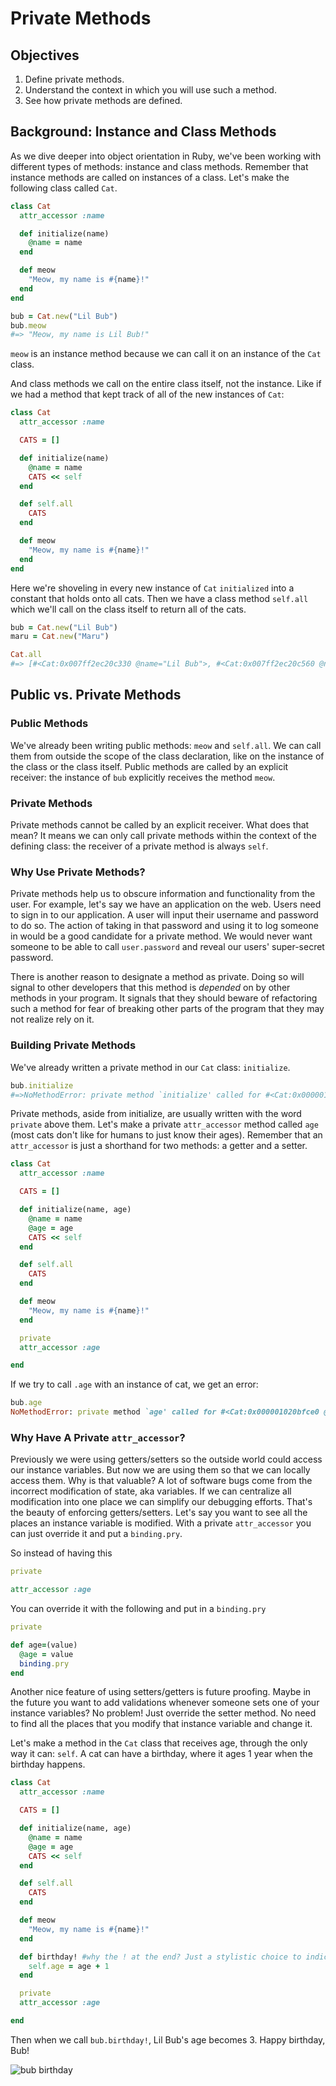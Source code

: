 # Private Methods

## Objectives

1. Define private methods.
2. Understand the context in which you will use such a method.
3. See how private methods are defined.

## Background: Instance and Class Methods

As we dive deeper into object orientation in Ruby, we've been working with different types of methods: instance and class methods. Remember that instance methods are called on instances of a class. Let's make the following class called `Cat`.

```ruby
class Cat
  attr_accessor :name

  def initialize(name)
    @name = name
  end

  def meow
    "Meow, my name is #{name}!"
  end
end

bub = Cat.new("Lil Bub")
bub.meow
#=> "Meow, my name is Lil Bub!"
```

`meow` is an instance method because we can call it on an instance of the `Cat` class.

And class methods we call on the entire class itself, not the instance. Like if we had a method that kept track of all of the new instances of `Cat`:

```ruby
class Cat
  attr_accessor :name

  CATS = []

  def initialize(name)
    @name = name
    CATS << self
  end

  def self.all
    CATS
  end

  def meow
    "Meow, my name is #{name}!"
  end
end
```

Here we're shoveling in every new instance of `Cat` `initialized` into a constant that holds onto all cats. Then we have a class method `self.all` which we'll call on the class itself to return all of the cats.

```ruby
bub = Cat.new("Lil Bub")
maru = Cat.new("Maru")

Cat.all
#=> [#<Cat:0x007ff2ec20c330 @name="Lil Bub">, #<Cat:0x007ff2ec20c560 @name="Maru">]
```

## Public vs. Private Methods

### Public Methods

We've already been writing public methods: `meow` and `self.all`. We can call them from outside the scope of the class declaration, like on the instance of the class or the class itself. Public methods are called by an explicit receiver: the instance of `bub` explicitly receives the method `meow`.

### Private Methods

Private methods cannot be called by an explicit receiver. What does that mean? It means we can only call private methods within the context of the defining class: the receiver of a private method is always `self`.

### Why Use Private Methods?

Private methods help us to obscure information and functionality from the user. For example, let's say we have an application on the web. Users need to sign in to our application. A user will input their username and password to do so. The action of taking in that password and using it to log someone in would be a good candidate for a private method. We would never want someone to be able to call `user.password` and reveal our users' super-secret password.

There is another reason to designate a method as private. Doing so will signal to other developers that this method is *depended* on by other methods in your program. It signals that they should beware of refactoring such a method for fear of breaking other parts of the program that they may not realize rely on it.

### Building Private Methods

We've already written a private method in our `Cat` class: `initialize`.

```ruby
bub.initialize
#=>NoMethodError: private method `initialize' called for #<Cat:0x00000101d1ad10 @name="lil Bub">
```

Private methods, aside from initialize, are usually written with the word `private` above them. Let's make a private `attr_accessor` method called `age` (most cats don't like for humans to just know their ages). Remember that an `attr_accessor` is just a shorthand for two methods: a getter and a setter.

```ruby
class Cat
  attr_accessor :name

  CATS = []

  def initialize(name, age)
    @name = name
    @age = age
    CATS << self
  end

  def self.all
    CATS
  end

  def meow
    "Meow, my name is #{name}!"
  end

  private
  attr_accessor :age

end
```

If we try to call `.age` with an instance of cat, we get an error:

```ruby
bub.age
NoMethodError: private method `age' called for #<Cat:0x000001020bfce0 @name="Lil Bub", @age=2>
```

### Why Have A Private `attr_accessor`?

Previously we were using getters/setters so the outside world could access our instance variables. But now we are using them so that we can locally access them. Why is that valuable? A lot of software bugs come from the incorrect modification of state, aka variables. If we can centralize all modification into one place we can simplify our debugging efforts. That's the beauty of enforcing getters/setters. Let's say you want to see all the places an instance variable is modified. With a private `attr_accessor` you can just override it and put a `binding.pry`.

So instead of having this

```ruby
private

attr_accessor :age
```

You can override it with the following and put in a `binding.pry`

```ruby
private

def age=(value)
  @age = value
  binding.pry
end
```

Another nice feature of using setters/getters is future proofing. Maybe in the future you want to add validations whenever someone sets one of your instance variables? No problem! Just override the setter method. No need to find all the places that you modify that instance variable and change it.

Let's make a method in the `Cat` class that receives age, through the only way it can: `self`. A cat can have a birthday, where it ages 1 year when the birthday happens.

```ruby
class Cat
  attr_accessor :name

  CATS = []

  def initialize(name, age)
    @name = name
    @age = age
    CATS << self
  end

  def self.all
    CATS
  end

  def meow
    "Meow, my name is #{name}!"
  end

  def birthday! #why the ! at the end? Just a stylistic choice to indicate this method is an action
    self.age = age + 1
  end

  private
  attr_accessor :age

end
```

Then when we call `bub.birthday!`, Lil Bub's age becomes 3. Happy birthday, Bub!

![bub birthday](http://readme-pics.s3.amazonaws.com/bdaycat.jpg)
